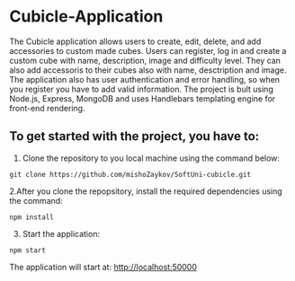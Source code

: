# Cubicle-Application

The Cubicle application allows users to create, edit, delete, and add accessories to custom made cubes. Users can register, log in and create a custom cube with name, description, image and difficulty level. They can also add accessoris to their cubes also with name, desctription and image. The application also has user authentication and error handling, so when you register you have to add valid information. The project is bult using Node.js, Express, MongoDB and uses Handlebars templating engine for front-end rendering. 

## To get started with the project, you have to:
1. Clone the repository to you local machine using the command below:

```
git clone https://github.com/mishoZaykov/SoftUni-cubicle.git 
```
2.After you clone the repopsitory, install the required dependencies using the command:

```
npm install
```
3. Start the application:

```
npm start
```
The application will start at: [http://localhost:50000 ](url)
